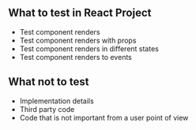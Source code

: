 ## What to test in React Project

* Test component renders
* Test component renders with props  
* Test component renders in different states 
* Test component renders to events 

## What not to test 

* Implementation details 
* Third party code
* Code that is not important from a user point of view